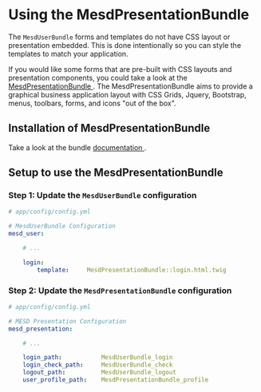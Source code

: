 Using the MesdPresentationBundle
=================================

The `MesdUserBundle` forms and templates do not have CSS layout or presentation embedded.
This is done intentionally so you can style the templates to match your application.

If you would like some forms that are pre-built with CSS layouts and presentation
components, you could take a look at the [ MesdPresentationBundle ](https://github.com/MESD/PresentationBundle).
The MesdPresentationBundle aims to provide a graphical business application layout with
CSS Grids, Jquery, Bootstrap, menus, toolbars, forms, and icons "out of the box".


## Installation of MesdPresentationBundle

Take a look at the bundle [ documentation ](https://github.com/MESD/PresentationBundle).


## Setup to use the MesdPresentationBundle


### Step 1: Update the `MesdUserBundle` configuration

``` yaml
# app/config/config.yml

# MesdUserBundle Configuration
mesd_user:

    # ...

    login:
        template:     MesdPresentationBundle::login.html.twig
```

### Step 2: Update the `MesdPresentationBundle` configuration

``` yaml
# app/config/config.yml

# MESD Presentation Configuration
mesd_presentation:

    # ...

    login_path:           MesdUserBundle_login
    login_check_path:     MesdUserBundle_check
    logout_path:          MesdUserBundle_logout
    user_profile_path:    MesdPresentationBundle_profile
```